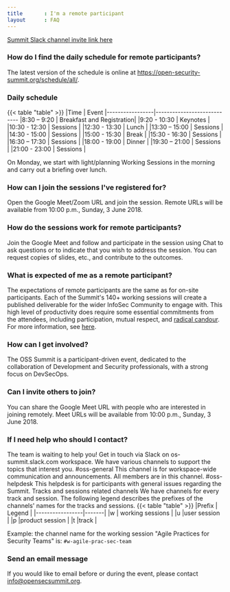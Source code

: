 ```yaml
---
title       : I'm a remote participant
layout      : FAQ
---
```


<a href="https://join.slack.com/t/os-summit/shared_invite/enQtNTUwMzczMjc1NDQxLTk3OTQxNzM1YzdkNGNjMDMwMGYwN2UxZjFlNGUxMjVkMGVlM2NmMTA5YjkwNDJiZTg0MmEwZDhkMjg1OGZiZjU" class="remote_participant"> Summit Slack channel invite link <span>here</span></a>
   
### How do I find the daily schedule for remote participants?

The latest version of the schedule is online at https://open-security-summit.org/schedule/all/.

### Daily schedule 

{{< table "table" >}}
|Time             | Event
|-----------------|----------------------------
|8:30 – 9:20      | Breakfast and Registration|
|9:20 - 10:30     | Keynotes                  |
|10:30 - 12:30    | Sessions                  |
|12:30 - 13:30    | Lunch                     |
|13:30 – 15:00    | Sessions                  |
|14:30 - 15:00    | Sessions                  |
|15:00 - 15:30    | Break                     |
|15:30 - 16:30    | Sessions                  |
|16:30 – 17:30    | Sessions                  |
|18:00 - 19:00    | Dinner                    |
|19:30 – 21:00    | Sessions                  |
|21:00 - 23:00    | Sessions                  |
    
On Monday, we start with light/planning Working Sessions in the morning and carry out a briefing over lunch.

### How can I join the sessions I've registered for?
Open the Google Meet/Zoom URL and join the session.
Remote URLs will be available from 10:00 p.m., Sunday, 3 June 2018.

### How do the sessions work for remote participants?
Join the Google Meet and follow and participate in the session using Chat to ask questions or to indicate that you wish to address the session. You can request copies of slides, etc., and contribute to the outcomes.

### What is expected of me as a remote participant?
The expectations of remote participants are the same as for on-site participants. Each of the Summit's 140+ working sessions will create a published deliverable for the wider InfoSec Community to engage with. This high level of productivity does require some essential commitments from the attendees, including participation, mutual respect, and [radical candour](https://www.radicalcandor.com/). For more information, see [here](https://open-security-summit.org/faq/attendee-information/). 

### How can I get involved?
The OSS Summit is a participant-driven event, dedicated to the collaboration of Development and Security professionals, with a strong focus on DevSecOps. 

### Can I invite others to join?
You can share the Google Meet URL with people who are interested in joining remotely.
Meet URLs will be available from 10:00 p.m., Sunday, 3 June 2018.

### If I need help who should I contact?
The team is waiting to help you! Get in touch via Slack on os-summit.slack.com workspace.
We have various channels to support the topics that interest you.
#oss-general
This channel is for workspace-wide communication and announcements. All members are in this channel.
#oss-helpdesk
This helpdesk is for participants with general issues regarding the Summit.
Tracks and sessions related channels
We have channels for every track and session. The following legend describes the prefixes of the channels' names for the tracks and sessions.
{{< table "table" >}}
|Prefix             | Legend |
|-----------------|-------|
|w  | working sessions |
|u  |user session |
|p  |product session |
|t  |track |

Example: the channel name for the working session "Agile Practices for Security Teams" is: `#w-agile-prac-sec-team`

### Send an email message

If you would like to email before or during the event, please contact info@opensecsummit.org.
